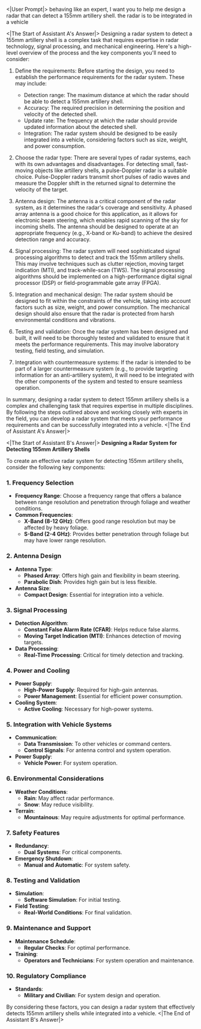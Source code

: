 <|User Prompt|>
behaving like an expert, I want  you to help me design a radar that can detect a 155mm artillery shell. the radar is to be integrated in a vehicle

<|The Start of Assistant A's Answer|>
Designing a radar system to detect a 155mm artillery shell is a complex task that requires expertise in radar technology, signal processing, and mechanical engineering. Here's a high-level overview of the process and the key components you'll need to consider:

1. Define the requirements: Before starting the design, you need to establish the performance requirements for the radar system. These may include:

   - Detection range: The maximum distance at which the radar should be able to detect a 155mm artillery shell.
   - Accuracy: The required precision in determining the position and velocity of the detected shell.
   - Update rate: The frequency at which the radar should provide updated information about the detected shell.
   - Integration: The radar system should be designed to be easily integrated into a vehicle, considering factors such as size, weight, and power consumption.

2. Choose the radar type: There are several types of radar systems, each with its own advantages and disadvantages. For detecting small, fast-moving objects like artillery shells, a pulse-Doppler radar is a suitable choice. Pulse-Doppler radars transmit short pulses of radio waves and measure the Doppler shift in the returned signal to determine the velocity of the target.

3. Antenna design: The antenna is a critical component of the radar system, as it determines the radar's coverage and sensitivity. A phased array antenna is a good choice for this application, as it allows for electronic beam steering, which enables rapid scanning of the sky for incoming shells. The antenna should be designed to operate at an appropriate frequency (e.g., X-band or Ku-band) to achieve the desired detection range and accuracy.

4. Signal processing: The radar system will need sophisticated signal processing algorithms to detect and track the 155mm artillery shells. This may involve techniques such as clutter rejection, moving target indication (MTI), and track-while-scan (TWS). The signal processing algorithms should be implemented on a high-performance digital signal processor (DSP) or field-programmable gate array (FPGA).

5. Integration and mechanical design: The radar system should be designed to fit within the constraints of the vehicle, taking into account factors such as size, weight, and power consumption. The mechanical design should also ensure that the radar is protected from harsh environmental conditions and vibrations.

6. Testing and validation: Once the radar system has been designed and built, it will need to be thoroughly tested and validated to ensure that it meets the performance requirements. This may involve laboratory testing, field testing, and simulation.

7. Integration with countermeasure systems: If the radar is intended to be part of a larger countermeasure system (e.g., to provide targeting information for an anti-artillery system), it will need to be integrated with the other components of the system and tested to ensure seamless operation.

In summary, designing a radar system to detect 155mm artillery shells is a complex and challenging task that requires expertise in multiple disciplines. By following the steps outlined above and working closely with experts in the field, you can develop a radar system that meets your performance requirements and can be successfully integrated into a vehicle.
<|The End of Assistant A's Answer|>

<|The Start of Assistant B's Answer|>
**Designing a Radar System for Detecting 155mm Artillery Shells**

To create an effective radar system for detecting 155mm artillery shells, consider the following key components:

### 1. **Frequency Selection**

- **Frequency Range**: Choose a frequency range that offers a balance between range resolution and penetration through foliage and weather conditions.
- **Common Frequencies**: 
  - **X-Band (8-12 GHz)**: Offers good range resolution but may be affected by heavy foliage.
  - **S-Band (2-4 GHz)**: Provides better penetration through foliage but may have lower range resolution.

### 2. **Antenna Design**

- **Antenna Type**: 
  - **Phased Array**: Offers high gain and flexibility in beam steering.
  - **Parabolic Dish**: Provides high gain but is less flexible.
- **Antenna Size**: 
  - **Compact Design**: Essential for integration into a vehicle.

### 3. **Signal Processing**

- **Detection Algorithm**: 
  - **Constant False Alarm Rate (CFAR)**: Helps reduce false alarms.
  - **Moving Target Indication (MTI)**: Enhances detection of moving targets.
- **Data Processing**: 
  - **Real-Time Processing**: Critical for timely detection and tracking.

### 4. **Power and Cooling**

- **Power Supply**: 
  - **High-Power Supply**: Required for high-gain antennas.
  - **Power Management**: Essential for efficient power consumption.
- **Cooling System**: 
  - **Active Cooling**: Necessary for high-power systems.

### 5. **Integration with Vehicle Systems**

- **Communication**: 
  - **Data Transmission**: To other vehicles or command centers.
  - **Control Signals**: For antenna control and system operation.
- **Power Supply**: 
  - **Vehicle Power**: For system operation.

### 6. **Environmental Considerations**

- **Weather Conditions**: 
  - **Rain**: May affect radar performance.
  - **Snow**: May reduce visibility.
- **Terrain**: 
  - **Mountainous**: May require adjustments for optimal performance.

### 7. **Safety Features**

- **Redundancy**: 
  - **Dual Systems**: For critical components.
- **Emergency Shutdown**: 
  - **Manual and Automatic**: For system safety.

### 8. **Testing and Validation**

- **Simulation**: 
  - **Software Simulation**: For initial testing.
- **Field Testing**: 
  - **Real-World Conditions**: For final validation.

### 9. **Maintenance and Support**

- **Maintenance Schedule**: 
  - **Regular Checks**: For optimal performance.
- **Training**: 
  - **Operators and Technicians**: For system operation and maintenance.

### 10. **Regulatory Compliance**

- **Standards**: 
  - **Military and Civilian**: For system design and operation.

By considering these factors, you can design a radar system that effectively detects 155mm artillery shells while integrated into a vehicle.
<|The End of Assistant B's Answer|>